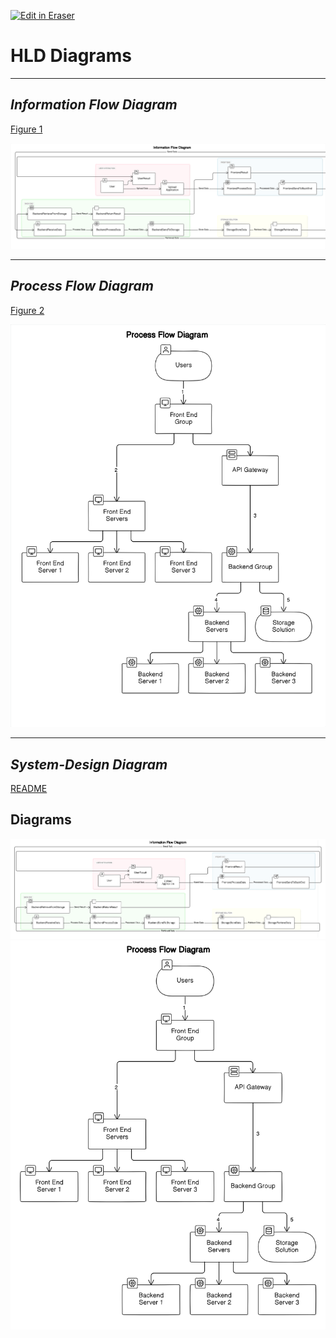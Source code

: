 <p><a target="_blank" href="https://app.eraser.io/workspace/ThHWjrXq9R6q7nOsJRXl" id="edit-in-eraser-github-link"><img alt="Edit in Eraser" src="https://firebasestorage.googleapis.com/v0/b/second-petal-295822.appspot.com/o/images%2Fgithub%2FOpen%20in%20Eraser.svg?alt=media&amp;token=968381c8-a7e7-472a-8ed6-4a6626da5501"></a></p>

# **HLD Diagrams**
---

## _**Information Flow Diagram**_
[﻿Figure 1](https://app.eraser.io/workspace/ThHWjrXq9R6q7nOsJRXl?elements=3qvYLskCzPqc6w92KJ7E7g) 

![Figure 1](/.eraser/ThHWjrXq9R6q7nOsJRXl___6Ww8hrtkmQbCnRHKqyf4D7Vv51M2___---figure---LT_kllLo-p5rhhwgB6r2_---figure---fioQ8BXGCj7xlEpGzyu9Tw.png "Figure 1")

---

## _**Process Flow Diagram**_
[﻿Figure 2](https://app.eraser.io/workspace/ThHWjrXq9R6q7nOsJRXl?elements=AO0uBg7OrLjEm1-CdVTbrA) 

![Figure 2](/.eraser/ThHWjrXq9R6q7nOsJRXl___6Ww8hrtkmQbCnRHKqyf4D7Vv51M2___---figure---uf-QoaLKCSfXswH-W_dvU---figure---AO0uBg7OrLjEm1-CdVTbrA.png "Figure 2")

---

## _**System-Design Diagram**_
[﻿README](https://app.eraser.io/workspace/dt7Phvkj2Gc2r9r2b6AR) 




<!-- eraser-additional-content -->
## Diagrams
<!-- eraser-additional-files -->
<a href="/docs/HLD-Information Flow Diagram-1.eraserdiagram" data-element-id="9yN8yfUjhX7PAJYrb-J5H"><img src="/.eraser/ThHWjrXq9R6q7nOsJRXl___6Ww8hrtkmQbCnRHKqyf4D7Vv51M2___---diagram----bc0838ceedef77efd76bc9a8adba4777-Information-Flow-Diagram.png" alt="" data-element-id="9yN8yfUjhX7PAJYrb-J5H" /></a>
<a href="/docs/HLD-flowchart-2.eraserdiagram" data-element-id="30nYVhiuKPST9gjEWy6Zs"><img src="/.eraser/ThHWjrXq9R6q7nOsJRXl___6Ww8hrtkmQbCnRHKqyf4D7Vv51M2___---diagram----950918dc8b611382ea189bd943d40cd6.png" alt="" data-element-id="30nYVhiuKPST9gjEWy6Zs" /></a>
<!-- end-eraser-additional-files -->
<!-- end-eraser-additional-content -->
<!--- Eraser file: https://app.eraser.io/workspace/ThHWjrXq9R6q7nOsJRXl --->